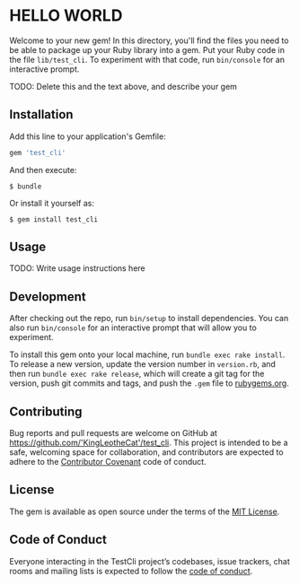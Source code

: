 # HELLO WORLD

Welcome to your new gem! In this directory, you'll find the files you need to be able to package up your Ruby library into a gem. Put your Ruby code in the file `lib/test_cli`. To experiment with that code, run `bin/console` for an interactive prompt.

TODO: Delete this and the text above, and describe your gem

## Installation

Add this line to your application's Gemfile:

```ruby
gem 'test_cli'
```

And then execute:

    $ bundle

Or install it yourself as:

    $ gem install test_cli

## Usage

TODO: Write usage instructions here

## Development

After checking out the repo, run `bin/setup` to install dependencies. You can also run `bin/console` for an interactive prompt that will allow you to experiment.

To install this gem onto your local machine, run `bundle exec rake install`. To release a new version, update the version number in `version.rb`, and then run `bundle exec rake release`, which will create a git tag for the version, push git commits and tags, and push the `.gem` file to [rubygems.org](https://rubygems.org).

## Contributing

Bug reports and pull requests are welcome on GitHub at https://github.com/'KingLeotheCat'/test_cli. This project is intended to be a safe, welcoming space for collaboration, and contributors are expected to adhere to the [Contributor Covenant](http://contributor-covenant.org) code of conduct.

## License

The gem is available as open source under the terms of the [MIT License](https://opensource.org/licenses/MIT).

## Code of Conduct

Everyone interacting in the TestCli project’s codebases, issue trackers, chat rooms and mailing lists is expected to follow the [code of conduct](https://github.com/'KingLeotheCat'/test_cli/blob/master/CODE_OF_CONDUCT.md).

